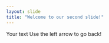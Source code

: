 ```yaml
---
layout: slide
title: "Welcome to our second slide!" 
---
```

Your text
Use the left arrow to go back!
